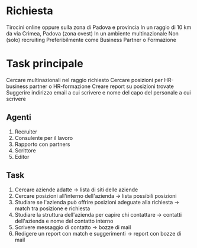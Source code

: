 # Richiesta

Tirocini online oppure sulla zona di Padova e provincia
In un raggio di 10 km da via Crimea, Padova (zona ovest)
In un ambiente multinazionale
Non (solo) recruiting
Preferibilmente come Business Partner o Formazione

# Task principale

Cercare multinazionali nel raggio richiesto
Cercare posizioni per HR-business partner o HR-formazione
Creare report su posizioni trovate
Suggerire indirizzo email a cui scrivere e nome del capo del personale a cui scrivere

## Agenti

1. Recruiter
2. Consulente per il lavoro
3. Rapporto con partners
5. Scrittore
4. Editor

## Task

1. Cercare aziende adatte -> lista di siti delle aziende
2. Cercare posizioni all'interno dell'azienda -> lista possibili posizioni 
3. Studiare se l'azienda può offrire posizioni adeguate alla richiesta -> match tra posizione e richiesta
4. Studiare la struttura dell'azienda per capire chi contattare -> contatti dell'azienda e nome del contatto interno
5. Scrivere messaggio di contatto -> bozze di mail
5. Redigere un report con match e suggerimenti -> report con bozze di mail
